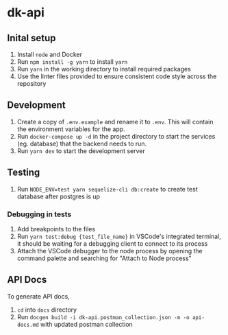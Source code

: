 # dk-api

## Inital setup
1. Install `node` and Docker
2. Run `npm install -g yarn` to install `yarn`
3. Run `yarn` in the working directory to install required packages
4. Use the linter files provided to ensure consistent code style across the repository

## Development
1. Create a copy of `.env.example` and rename it to `.env`. This will contain the environment variables for the app.
2. Run `docker-compose up -d` in the project directory to start the services (eg. database) that the backend needs to run.
3. Run `yarn dev` to start the development server

## Testing
1. Run `NODE_ENV=test yarn sequelize-cli db:create` to create test database after postgres is up

### Debugging in tests
1. Add breakpoints to the files
2. Run `yarn test:debug {test_file_name}` in VSCode's integrated terminal, it should be waiting for a debugging client to connect to its process
3. Attach the VSCode debugger to the node process by opening the command palette and searching for "Attach to Node process"

## API Docs
To generate API docs,
1. `cd` into `docs` directory
2. Run `docgen build -i dk-api.postman_collection.json -m -o api-docs.md` with updated postman collection

